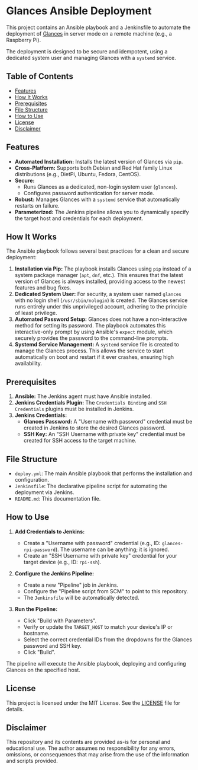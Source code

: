 # Glances Ansible Deployment

This project contains an Ansible playbook and a Jenkinsfile to automate the deployment of [Glances](https://github.com/nicolargo/glances) in server mode on a remote machine (e.g., a Raspberry Pi).

The deployment is designed to be secure and idempotent, using a dedicated system user and managing Glances with a `systemd` service.

## Table of Contents

- [Features](#features)
- [How It Works](#how-it-works)
- [Prerequisites](#prerequisites)
- [File Structure](#file-structure)
- [How to Use](#how-to-use)
- [License](#license)
- [Disclaimer](#disclaimer)

## Features

- **Automated Installation:** Installs the latest version of Glances via `pip`.
- **Cross-Platform:** Supports both Debian and Red Hat family Linux distributions (e.g., DietPi, Ubuntu, Fedora, CentOS).
- **Secure:**
  - Runs Glances as a dedicated, non-login system user (`glances`).
  - Configures password authentication for server mode.
- **Robust:** Manages Glances with a `systemd` service that automatically restarts on failure.
- **Parameterized:** The Jenkins pipeline allows you to dynamically specify the target host and credentials for each deployment.

## How It Works

The Ansible playbook follows several best practices for a clean and secure deployment:

1. **Installation via Pip:** The playbook installs Glances using `pip` instead of a system package manager (`apt`, `dnf`, etc.). This ensures that the latest version of Glances is always installed, providing access to the newest features and bug fixes.
2. **Dedicated System User:** For security, a system user named `glances` with no login shell (`/usr/sbin/nologin`) is created. The Glances service runs entirely under this unprivileged account, adhering to the principle of least privilege.
3. **Automated Password Setup:** Glances does not have a non-interactive method for setting its password. The playbook automates this interactive-only prompt by using Ansible's `expect` module, which securely provides the password to the command-line prompts.
4. **Systemd Service Management:** A `systemd` service file is created to manage the Glances process. This allows the service to start automatically on boot and restart if it ever crashes, ensuring high availability.

## Prerequisites

1. **Ansible:** The Jenkins agent must have Ansible installed.
2. **Jenkins Credentials Plugin:** The `Credentials Binding` and `SSH Credentials` plugins must be installed in Jenkins.
3. **Jenkins Credentials:**
   - **Glances Password:** A "Username with password" credential must be created in Jenkins to store the desired Glances password.
   - **SSH Key:** An "SSH Username with private key" credential must be created for SSH access to the target machine.

## File Structure

- `deploy.yml`: The main Ansible playbook that performs the installation and configuration.
- `Jenkinsfile`: The declarative pipeline script for automating the deployment via Jenkins.
- `README.md`: This documentation file.

## How to Use

1. **Add Credentials to Jenkins:**

   - Create a "Username with password" credential (e.g., ID: `glances-rpi-password`). The username can be anything; it is ignored.
   - Create an "SSH Username with private key" credential for your target device (e.g., ID: `rpi-ssh`).

2. **Configure the Jenkins Pipeline:**

   - Create a new "Pipeline" job in Jenkins.
   - Configure the "Pipeline script from SCM" to point to this repository.
   - The `Jenkinsfile` will be automatically detected.

3. **Run the Pipeline:**
   - Click "Build with Parameters".
   - Verify or update the `TARGET_HOST` to match your device's IP or hostname.
   - Select the correct credential IDs from the dropdowns for the Glances password and SSH key.
   - Click "Build".

The pipeline will execute the Ansible playbook, deploying and configuring Glances on the specified host.

## License

This project is licensed under the MIT License. See the [LICENSE](LICENSE) file for details.

## Disclaimer

This repository and its contents are provided as-is for personal and educational use. The author assumes no responsibility for any errors, omissions, or consequences that may arise from the use of the information and scripts provided.
